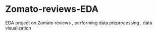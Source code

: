 # Zomato-reviews-EDA
EDA project on Zomato reviews , performing data preprocessing , data visualization

